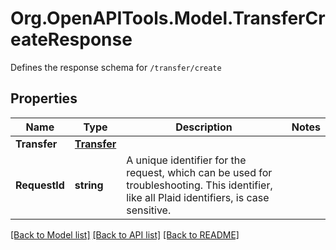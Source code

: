 # Org.OpenAPITools.Model.TransferCreateResponse
Defines the response schema for `/transfer/create`

## Properties

Name | Type | Description | Notes
------------ | ------------- | ------------- | -------------
**Transfer** | [**Transfer**](Transfer.md) |  | 
**RequestId** | **string** | A unique identifier for the request, which can be used for troubleshooting. This identifier, like all Plaid identifiers, is case sensitive. | 

[[Back to Model list]](../README.md#documentation-for-models) [[Back to API list]](../README.md#documentation-for-api-endpoints) [[Back to README]](../README.md)

